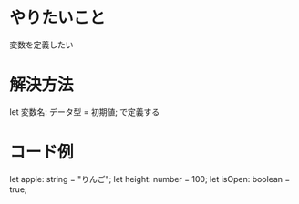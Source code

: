 # やりたいこと
変数を定義したい

# 解決方法
let 変数名: データ型 = 初期値; で定義する

# コード例
let apple: string = "りんご";
let height: number = 100;
let isOpen: boolean = true;
